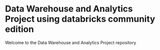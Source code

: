 # Data Warehouse and Analytics Project using databricks community edition
Welcome to the Data Warehouse and Analytics Project repository